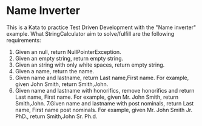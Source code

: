 # Name Inverter
This is a Kata to practice Test Driven Development with the "Name inverter" example.
 What StringCalculator aim to solve/fulfill are the following requirements:
   1. Given an null, return NullPointerException.
   2. Given an empty string, return empty string.
   3. Given an string with only white spaces, return empty string.
   4. Given a name, return the name.
   5. Given name and lastname, return Last name,First name. For example, given John Smith, return Smith,John.
   6. Given name and lastname with honorifics, remove honorifics and return Last name, First name. For example, given Mr. John Smith,
      return Smith,John.
   7.Given name and lastname with post nominals, return Last name, First name post nominals. For example, given Mr. John Smith Jr. PhD.,
      return Smith,John Sr. Ph.d.
